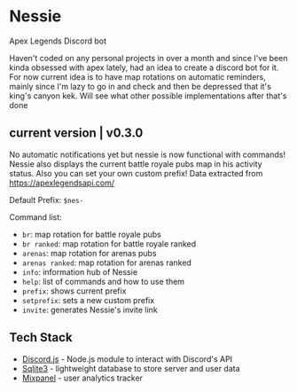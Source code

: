 # Nessie

Apex Legends Discord bot

Haven't coded on any personal projects in over a month and since I've been kinda obsessed with apex
lately, had an idea to create a discord bot for it. For now current idea is to have map rotations on
automatic reminders, mainly since I'm lazy to go in and check and then be depressed that it's king's
canyon kek. Will see what other possible implementations after that's done

## current version | v0.3.0

No automatic notifications yet but nessie is now functional with commands! Nessie also displays the
current battle royale pubs map in his activity status. Also you can set your own custom prefix!
Data extracted from https://apexlegendsapi.com/

Default Prefix: `$nes-`

Command list:

- `br`: map rotation for battle royale pubs
- `br ranked`: map rotation for battle royale ranked
- `arenas`: map rotation for arenas pubs
- `arenas ranked`: map rotation for arenas ranked
- `info`: information hub of Nessie
- `help`: list of commands and how to use them
- `prefix`: shows current prefix
- `setprefix`: sets a new custom prefix
- `invite`: generates Nessie's invite link

## Tech Stack

- [Discord.js](https://discord.js.org/#/) - Node.js module to interact with Discord's API
- [Sqlite3](https://www.sqlite.org/index.html) - lightweight database to store server and user data
- [Mixpanel](https://mixpanel.com/) - user analytics tracker
